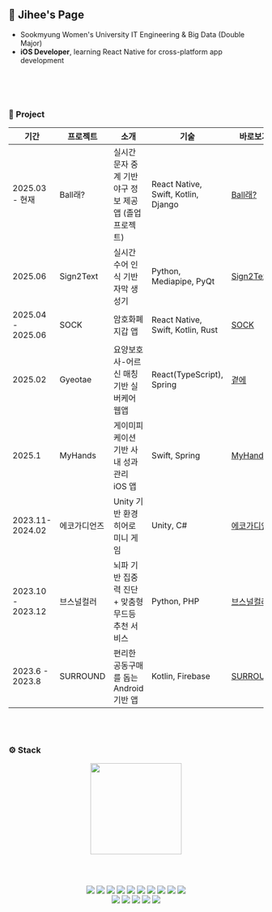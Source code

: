<div>
  
## 💭 Jihee's Page

- Sookmyung Women's University  IT Engineering & Big Data (Double Major)
- **iOS Developer**, learning React Native for cross-platform app development
</br>


</br>
</br>

### 🚀 Project

<table>
  <thead>
    <tr>
      <th>기간</th>
      <th>프로젝트</th>
      <th>소개</th>
      <th>기술</th>
      <th>바로보기</th>
    </tr>
  </thead>
  <tbody>
    <tr>
      <td>2025.03 - 현재</td>
      <td>Ball래?</td>
      <td>실시간 문자 중계 기반 야구 정보 제공 앱 (졸업 프로젝트)</td>
      <td>React Native, Swift, Kotlin, Django</td>
      <td><a href="https://github.com/ballrae/Front">Ball래?</a></td>
    </tr>
    <tr>
      <td>2025.06</td>
      <td>Sign2Text</td>
      <td>실시간 수어 인식 기반 자막 생성기</td>
      <td>Python, Mediapipe, PyQt</td>
      <td><a href="https://github.com/Anjihee/Sign2Text">Sign2Text</a></td>
    </tr>
    <tr>
      <td>2025.04 - 2025.06</td>
      <td>SOCK</td>
      <td>암호화폐 지갑 앱</td>
      <td>React Native, Swift, Kotlin, Rust</td>
      <td><a href="https://github.com/Anjihee/SOCK">SOCK</a></td>
    </tr>
    <tr>
      <td>2025.02</td>
      <td>Gyeotae</td>
      <td>요양보호사-어르신 매칭 기반 실버케어 웹앱</td>
      <td>React(TypeScript), Spring</td>
      <td><a href="https://github.com/Anjihee/Gyeotae">곁에</a></td>
    </tr>
    <tr>
      <td>2025.1</td>
      <td>MyHands</td>
      <td>게이미피케이션 기반 사내 성과 관리 iOS 앱</td>
      <td>Swift, Spring</td>
      <td><a href="https://github.com/Anjihee/myhand-ios">MyHands</a></td>
    </tr>
    <tr>
      <td>2023.11-2024.02</td>
      <td>에코가디언즈</td>
      <td>Unity 기반 환경 히어로 미니 게임</td>
      <td>Unity, C#</td>
      <td><a href="https://github.com/Anjihee/28th_2_UNICON_Ecoguardians_unity">에코가디언즈</a></td>
    </tr>
    <tr>
      <td>2023.10 - 2023.12</td>
      <td>브스널컬러</td>
      <td>뇌파 기반 집중력 진단 + 맞춤형 무드등 추천 서비스 </td>
      <td>Python, PHP</td>
      <td><a href="https://github.com/Anjihee/Bsonalcolor_Data">브스널컬러</a></td>
    </tr>
    <tr>
      <td>2023.6 - 2023.8</td>
      <td>SURROUND</td>
      <td>편리한 공동구매를 돕는 Android 기반 앱</td>
      <td>Kotlin, Firebase</td>
      <td><a href="https://github.com/Anjihee/28th_8_Aeobeolaebeolae_Android">SURROUND</a></td>
    </tr>
  </tbody>
</table>


</br>
</br>

### ⚙️ Stack

<div align="center">

<img src="https://github-readme-stats.vercel.app/api?username=Anjihee&show_icons=true&theme=radical" height="180"/>

<br/><br/>

<img src="https://img.shields.io/badge/Swift-F05138?style=flat&logo=Swift&logoColor=white"/>
<img src="https://img.shields.io/badge/Android-3DDC84?style=flat&logo=Android&logoColor=white"/>
<img src="https://img.shields.io/badge/React_Native-61DAFB?style=flat&logo=react&logoColor=black"/>
<img src="https://img.shields.io/badge/Kotlin-7F52FF?style=flat&logo=Kotlin&logoColor=white"/>
<img src="https://img.shields.io/badge/TypeScript-3178C6?style=flat&logo=typescript&logoColor=white"/>
<img src="https://img.shields.io/badge/JavaScript-F7DF1E?style=flat&logo=javascript&logoColor=black"/>
<img src="https://img.shields.io/badge/React-61DAFB?style=flat&logo=react&logoColor=black"/>
<img src="https://img.shields.io/badge/HTML-E34F26?style=flat&logo=html5&logoColor=white"/>
<img src="https://img.shields.io/badge/CSS-1572B6?style=flat&logo=css3&logoColor=white"/>
<img src="https://img.shields.io/badge/Python-3776AB?style=flat&logo=python&logoColor=white"/>

<br/>

<img src="https://img.shields.io/badge/Git-F05032?style=flat&logo=git&logoColor=white"/>
<img src="https://img.shields.io/badge/GitHub-181717?style=flat&logo=github&logoColor=white"/>
<img src="https://img.shields.io/badge/Notion-000000?style=flat&logo=notion&logoColor=white"/>
<img src="https://img.shields.io/badge/Discord-5865F2?style=flat&logo=discord&logoColor=white"/>
<img src="https://img.shields.io/badge/Figma-F24E1E?style=flat&logo=figma&logoColor=white"/>

</div>
</div>


